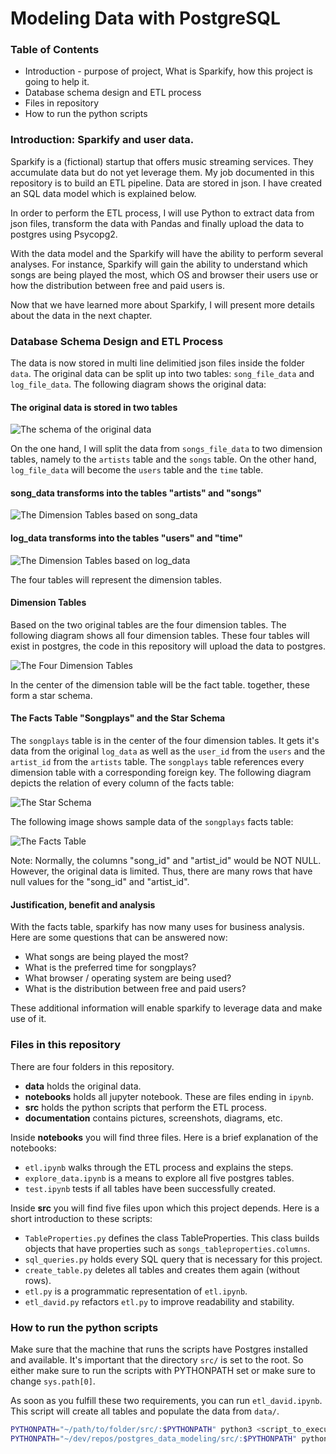 # Modeling Data with PostgreSQL

### Table of Contents
- Introduction - purpose of project, What is Sparkify, how this project is going to help it.
- Database schema design and ETL process
- Files in repository
- How to run the python scripts

### Introduction: Sparkify and user data.

Sparkify is a (fictional) startup that offers music streaming services. They accumulate 
data but do not yet leverage them. My job documented in this repository is to build an
ETL pipeline. Data are stored in json. I have created an SQL data model which is 
explained below.

In order to perform the ETL process, I will use Python to extract data from json files, 
transform the data with Pandas and finally upload the data to postgres using Psycopg2. 

With the data model and the Sparkify will have the ability to perform several analyses.
For instance, Sparkify will gain the ability to understand which songs are being played
the most, which OS and browser their users use or how the distribution between free
and paid users is.

Now that we have learned more about Sparkify, I will present more details about the
data in the next chapter.

### Database Schema Design and ETL Process

The data is now stored in multi line delimitied json files inside the folder `data`.
The original data can be split up into two tables: `song_file_data` and `log_file_data`.
The following diagram shows the original data:

#### The original data is stored in two tables 
![The schema of the original data](documentation/images/schemas/original_files.png)

On the one hand, I will split the data from `songs_file_data` to two dimension tables, 
namely to the `artists` table and the `songs` table. On the other hand, `log_file_data`
will become the `users` table and the `time` table.

#### song_data transforms into the tables "artists" and "songs"

![The Dimension Tables based on song_data](documentation/images/schemas/songs_data_dimensions.png)

#### log_data transforms into the tables "users" and "time"

![The Dimension Tables based on log_data](documentation/images/schemas/log_data_dimensions.png)

The four tables will represent the dimension tables.

#### Dimension Tables

Based on the two original tables are the four dimension tables. The following
diagram shows all four dimension tables. These four tables will exist in postgres,
the code in this repository will upload the data to postgres.

![The Four Dimension Tables](documentation/images/schemas/dimension_tables.png)

In the center of the dimension table will be the fact table. together, these form
a star schema.

#### The Facts Table "Songplays" and the Star Schema

The `songplays` table is in the center of the four dimension tables. It gets it's
data from the original `log_data` as well as the `user_id` from the `users` and the 
`artist_id` from the `artists` table. The `songplays` table references every dimension 
table with a corresponding foreign key. The following diagram depicts the relation
of every column of the facts table:

![The Star Schema](documentation/images/schemas/songplays.png)

The following image shows sample data of the `songplays` facts table:

![The Facts Table](documentation/images/tables/songplays_table.png)

Note: Normally, the columns "song_id" and "artist_id" would be NOT NULL. However,
the original data is limited. Thus, there are many rows that have null values for
the "song_id" and "artist_id".

#### Justification, benefit and analysis

With the facts table, sparkify has now many uses for business analysis. Here are some questions that can
be answered now:

- What songs are being played the most?
- What is the preferred time for songplays?
- What browser / operating system are being used?
- What is the distribution between free and paid users?

These additional information will enable sparkify to leverage data and make use of it. 

### Files in this repository

There are four folders in this repository.

- __data__ holds the original data.
- __notebooks__ holds all jupyter notebook. These are files ending in `ipynb`.
- __src__ holds the python scripts that perform the ETL process. 
- __documentation__ contains pictures, screenshots, diagrams, etc.

Inside __notebooks__ you will find three files. Here is a brief explanation of 
the notebooks:

- `etl.ipynb` walks through the ETL process and explains the steps. 
- `explore_data.ipynb` is a means to explore all five postgres tables.
- `test.ipynb` tests if all tables have been successfully created.

Inside __src__ you will find five files upon which this project depends. Here is
a short introduction to these scripts:

- `TableProperties.py` defines the class TableProperties. This class
  builds objects that have properties such as `songs_tableproperties.columns`.
- `sql_queries.py` holds every SQL query that is necessary for this project.
- `create_table.py` deletes all tables and creates them again (without rows). 
- `etl.py` is a programmatic representation of `etl.ipynb`.  
- `etl_david.py` refactors `etl.py` to improve readability and stability.

### How to run the python scripts

Make sure that the machine that runs the scripts have Postgres installed and available.
It's important that the directory `src/` is set to the root. So either make sure to
run the scripts with PYTHONPATH set or make sure to change `sys.path[0]`.

As soon as you fulfill these two requirements, you can run `etl_david.ipynb`. This
script will create all tables and populate the data from `data/`.

```bash
PYTHONPATH="~/path/to/folder/src/:$PYTHONPATH" python3 <script_to_execute>
PYTHONPATH="~/dev/repos/postgres_data_modeling/src/:$PYTHONPATH" python3 etl_david.py
```